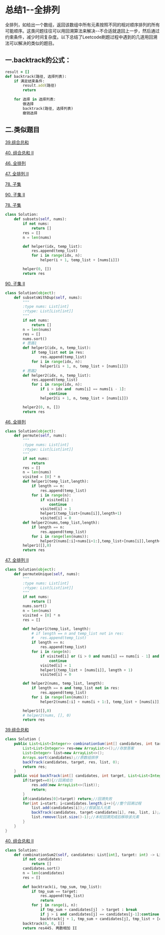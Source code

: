 # 总结1--全排列

全排列，如给出一个数组，返回该数组中所有元素按照不同的相对顺序排列的所有可能顺序。这类问题往往可以用回溯算法来解决--不合适就退回上一步，然后通过约束条件，减少时间复杂度。以下总结了Leetcode刷题过程中遇到的几道用回溯法可以解决的类似的题目。

## 一.backtrack的公式：

```ruby
result = []
def backtrack(路径, 选择列表):
    if 满足结束条件:
        result.add(路径)
        return
    
    for 选择 in 选择列表:
        做选择
        backtrack(路径, 选择列表)
        撤销选择
```

## 二.类似题目

[39.组合总和](https://leetcode-cn.com/problems/combination-sum/)

[40. 组合总和 II](https://leetcode-cn.com/problems/combination-sum-ii/)

[46. 全排列](https://leetcode-cn.com/problems/permutations/)

[47. 全排列 II](https://leetcode-cn.com/problems/permutations-ii/)

[78. 子集](https://leetcode-cn.com/problems/subsets/)

[90. 子集 II](https://leetcode-cn.com/problems/subsets-ii/)



[78. 子集](https://leetcode-cn.com/problems/subsets/)

```python
class Solution:
	def subsets(self, nums):		
        if not nums:
			return []
		res = []
		n = len(nums)

		def helper(idx, temp_list):
			res.append(temp_list)
			for i in range(idx, n):
				helper(i + 1, temp_list + [nums[i]])

		helper(0, [])
		return res
```

[90. 子集 II](https://leetcode-cn.com/problems/subsets-ii/)

```python
class Solution(object):
    def subsetsWithDup(self, nums):
        """
        :type nums: List[int]
        :rtype: List[List[int]]
        """
        if not nums:
            return []
        n = len(nums)
        res = []
        nums.sort()
		# 思路1
        def helper1(idx, n, temp_list):
            if temp_list not in res:
                res.append(temp_list)
            for i in range(idx, n):
                helper1(i + 1, n, temp_list + [nums[i]])
		# 思路2
        def helper2(idx, n, temp_list):
            res.append(temp_list)
            for i in range(idx, n):
                if i > idx and  nums[i] == nums[i - 1]:
                    continue
                helper2(i + 1, n, temp_list + [nums[i]])

        helper2(0, n, [])
        return res
```

[46. 全排列](https://leetcode-cn.com/problems/permutations/)

```python
class Solution(object):
    def permute(self, nums):
        """
        :type nums: List[int]
        :rtype: List[List[int]]
        """
        if not nums:
            return
        res = []
        n = len(nums)
        visited = [0] * n
        def helper1(temp_list,length):
            if length == n:
                res.append(temp_list)
            for i in range(n):
                if visited[i] :
                    continue
                visited[i] = 1
                helper1(temp_list+[nums[i]],length+1)
                visited[i] = 0
        def helper2(nums,temp_list,length):
            if length == n:
                res.append(temp_list)
            for i in range(len(nums)):
                helper2(nums[:i]+nums[i+1:],temp_list+[nums[i]],length+1)
        helper1([],0)
        return res
```

[47. 全排列 II](https://leetcode-cn.com/problems/permutations-ii/)

```python
class Solution(object):
    def permuteUnique(self, nums):
        """
        :type nums: List[int]
        :rtype: List[List[int]]
        """
        if not nums:
			return []
		nums.sort()
		n = len(nums)
		visited = [0] * n
		res = []

		def helper1(temp_list, length):
			# if length == n and temp_list not in res:
			# 	res.append(temp_list)
			if length == n:
				res.append(temp_list)
			for i in range(n):
				if visited[i] or (i > 0 and nums[i] == nums[i - 1] and not visited[i - 1]):
					continue
				visited[i] = 1
				helper1(temp_list + [nums[i]], length + 1)
				visited[i] = 0

		def helper2(nums, temp_list, length):
			if length == n and temp_list not in res:
				res.append(temp_list)
			for i in range(len(nums)):
				helper2(nums[:i] + nums[i + 1:], temp_list + [nums[i]], length + 1)

		helper1([],0)
		# helper2(nums, [], 0)
		return res
```

[39.组合总和](https://leetcode-cn.com/problems/combination-sum/)

```java
class Solution {
    public List<List<Integer>> combinationSum(int[] candidates, int target) {
        List<List<Integer>> res=new ArrayList<>();//存放答案
        List<Integer> list=new ArrayList<>();
        Arrays.sort(candidates);//原数组排序
        backTrack(candidates, target, res, list, 0);
        return res;
    }
    public void backTrack(int[] candidates, int target, List<List<Integer>> res, List<Integer> list, int start){
        if(target==0){//回溯成功
            res.add(new ArrayList<>(list));
            return;
        }
        if(candidates[0]>target) return;//回溯失败
        for(int i=start; i<candidates.length;i++){//整个回溯过程
            list.add(candidates[i]);//假装加入元素
            backTrack(candidates, target-candidates[i], res, list, i);//回溯
            list.remove(list.size()-1);//本轮回溯完成后移除该元素
        }
    }
}
```

[40. 组合总和 II](https://leetcode-cn.com/problems/combination-sum-ii/)

```python
class Solution:
    def combinationSum2(self, candidates: List[int], target: int) -> List[List[int]]:
        if not candidates:
            return []
        candidates.sort()
        n = len(candidates)
        res = []
        
        def backtrack(i, tmp_sum, tmp_list):
            if tmp_sum == target:
                res.append(tmp_list)
                return 
            for j in range(i, n):
                if tmp_sum + candidates[j]  > target : break
                if j > i and candidates[j] == candidates[j-1]:continue
                backtrack(j + 1, tmp_sum + candidates[j], tmp_list + [candidates[j]])
        backtrack(0, 0, [])    
        return res445. 两数相加 II
```